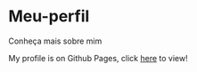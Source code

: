 # Meu-perfil
 Conheça mais sobre mim

My profile is on Github Pages, click <a href="https://Gil95.github.io/Meu-perfil/index.html">here</a> to view!
